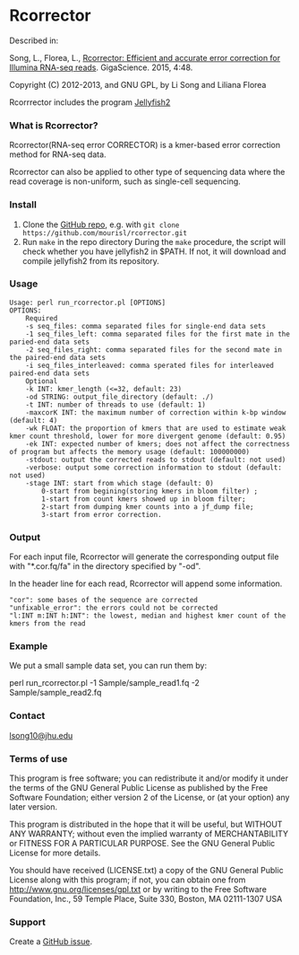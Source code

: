 Rcorrector
=========

Described in:

Song, L., Florea, L., [Rcorrector: Efficient and accurate error correction for Illumina RNA-seq reads](http://www.gigasciencejournal.com/content/4/1/48). GigaScience. 2015, 4:48.

Copyright (C) 2012-2013, and GNU GPL, by Li Song and Liliana Florea

Rcorrrector includes the program [Jellyfish2](http://www.genome.umd.edu/jellyfish.html)

### What is Rcorrector?

Rcorrector(RNA-seq error CORRECTOR) is a kmer-based error correction method for RNA-seq data. 

Rcorrector can also be applied to other type of sequencing data where the read coverage is non-uniform, such as single-cell sequencing.

### Install

1. Clone the [GitHub repo](https://github.com/mourisl/rcorrector), e.g. with `git clone https://github.com/mourisl/rcorrector.git`
2. Run `make` in the repo directory
	During the `make` procedure, the script will check whether you have jellyfish2 in $PATH. If not, it will download and compile jellyfish2 from its repository. 

### Usage
	Usage: perl run_rcorrector.pl [OPTIONS]
	OPTIONS:
		Required
		-s seq_files: comma separated files for single-end data sets
		-1 seq_files_left: comma separated files for the first mate in the paried-end data sets
		-2 seq_files_right: comma separated files for the second mate in the paired-end data sets
		-i seq_files_interleaved: comma sperated files for interleaved paired-end data sets
		Optional
		-k INT: kmer_length (<=32, default: 23)
		-od STRING: output_file_directory (default: ./)
		-t INT: number of threads to use (default: 1)
		-maxcorK INT: the maximum number of correction within k-bp window (default: 4)
		-wk FLOAT: the proportion of kmers that are used to estimate weak kmer count threshold, lower for more divergent genome (default: 0.95)
		-ek INT: expected number of kmers; does not affect the correctness of program but affects the memory usage (default: 100000000)
		-stdout: output the corrected reads to stdout (default: not used)
		-verbose: output some correction information to stdout (default: not used)
		-stage INT: start from which stage (default: 0)
			0-start from begining(storing kmers in bloom filter) ;
			1-start from count kmers showed up in bloom filter;
			2-start from dumping kmer counts into a jf_dump file;
			3-start from error correction.


### Output
For each input file, Rcorrector will generate the corresponding output file with "*.cor.fq/fa" in the directory specified by "-od". 

In the header line for each read, Rcorrector will append some information.

	"cor": some bases of the sequence are corrected
	"unfixable_error": the errors could not be corrected
	"l:INT m:INT h:INT": the lowest, median and highest kmer count of the kmers from the read


### Example
We put a small sample data set, you can run them by:

perl run_rcorrector.pl -1 Sample/sample_read1.fq -2 Sample/sample_read2.fq  

### Contact
lsong10@jhu.edu

### Terms of use

This program is free software; you can redistribute it and/or modify it
under the terms of the GNU General Public License as published by the
Free Software Foundation; either version 2 of the License, or (at your
option) any later version.

This program is distributed in the hope that it will be useful,
but WITHOUT ANY WARRANTY; without even the implied warranty of
MERCHANTABILITY or FITNESS FOR A PARTICULAR PURPOSE.  See the
GNU General Public License for more details.

You should have received (LICENSE.txt) a copy of the GNU General
Public License along with this program; if not, you can obtain one from
http://www.gnu.org/licenses/gpl.txt or by writing to the Free Software
Foundation, Inc., 59 Temple Place, Suite 330, Boston, MA  02111-1307  USA
 
### Support

Create a [GitHub issue](https://github.com/mourisl/rcorrector/issues).


